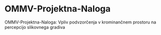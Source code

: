 # OMMV-Projektna-Naloga
 OMMV-Projektna-Naloga: Vpliv podvzorčenja v krominančnem prostoru na percepcijo slikovnega gradiva
